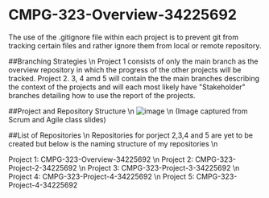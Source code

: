# CMPG-323-Overview-34225692

The use of the .gitignore file within each project is to prevent git from tracking certain files and rather ignore them from local or remote repository. 

##Branching Strategies \n
Project 1 consists of only the main branch as the overview repository in which the progress of the other projects will be tracked.
Project 2. 3, 4 amd 5 will contain the the main branches describing the context of the projects and will each most likely have "Stakeholder" branches detailing how to use the report of the projects.


##Project and Repository Structure \n
![image](https://user-images.githubusercontent.com/107882888/185408777-36cefc3a-8e15-4fec-b15a-f39f4262d12a.png) \n
(Image captured from Scrum and Agile class slides)

##List of Repositories \n
Repositories for porject 2,3,4 and 5 are yet to be created but below is the naming structure of my repositories \n

Project 1: CMPG-323-Overview-34225692 \n
Project 2: CMPG-323-Project-2-34225692 \n
Project 3: CMPG-323-Project-3-34225692 \n
Project 4: CMPG-323-Project-4-34225692 \n
Project 5: CMPG-323-Project-4-34225692
